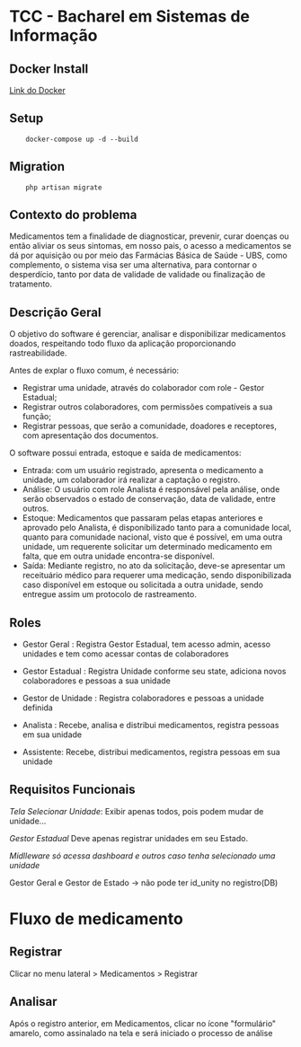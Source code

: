 # TCC - Bacharel em Sistemas de Informação

## Docker Install
[Link do Docker](https://docs.docker.com/engine/install/)

## Setup

```
    docker-compose up -d --build
```

## Migration

```
    php artisan migrate
```

## Contexto do problema
Medicamentos tem a finalidade de diagnosticar, prevenir, curar doenças ou então aliviar os seus sintomas, em nosso pais, o acesso a medicamentos se dá por aquisição ou por meio das Farmácias Básica de Saúde - UBS, como complemento, o sistema visa ser uma alternativa, para contornar o desperdício, tanto por data de validade de validade ou finalização de tratamento.


## Descrição Geral
O objetivo do software é gerenciar, analisar e disponibilizar medicamentos doados, respeitando todo fluxo da aplicação proporcionando rastreabilidade.

Antes de explar o fluxo comum, é necessário: 
 - Registrar uma unidade, através do colaborador com role - Gestor Estadual;
 - Registrar outros colaboradores, com permissões compatíveis a sua função;
 - Registrar pessoas, que serão a comunidade, doadores e receptores, com apresentação dos documentos.

O software possui entrada, estoque e saída de medicamentos:
- Entrada: 
        com um usuário registrado, apresenta o medicamento a unidade, um colaborador irá realizar a captação o registro.
- Análise: 
        O usuário com role Analista é responsável pela análise, onde serão observados o estado de conservação, data de validade, entre outros.
- Estoque:
        Medicamentos que passaram pelas etapas anteriores e aprovado pelo Analista, é disponíbilizado tanto para a comunidade local, quanto para comunidade nacional, visto que é possível, em uma outra unidade, um requerente solicitar um determinado medicamento em falta, que em outra unidade encontra-se disponível.
- Saída:
        Mediante registro, no ato da solicitação, deve-se apresentar um receituário médico para requerer uma medicação, sendo disponibilizada caso disponível em estoque ou solicitada a outra unidade, sendo entregue assim um protocolo de rastreamento.

## Roles
 - Gestor Geral : Registra Gestor Estadual, tem acesso admin, acesso unidades e tem como acessar contas de colaboradores

 - Gestor Estadual : Registra Unidade conforme seu state, adiciona novos colaboradores e pessoas a sua unidade

 - Gestor de Unidade : Registra colaboradores e pessoas a unidade definida

 - Analista : Recebe, analisa e distribui medicamentos, registra pessoas em sua unidade

 - Assistente: Recebe, distribui medicamentos, registra pessoas em sua unidade


## Requisitos Funcionais

*Tela Selecionar Unidade*:
Exibir apenas todos, pois podem mudar de unidade...

*Gestor Estadual*
Deve apenas registrar unidades em seu Estado.


*Midlleware só acessa dashboard e outros caso tenha selecionado uma unidade*


Gestor Geral e Gestor de Estado -> não pode ter id_unity no registro(DB)


# Fluxo de medicamento

## Registrar
Clicar no menu lateral > Medicamentos > Registrar

## Analisar
Após o registro anterior, em Medicamentos, clicar no ícone "formulário" amarelo, como assinalado na tela e será iniciado o processo de análise
